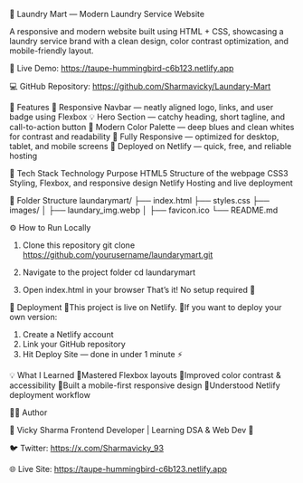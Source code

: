 🧺 Laundry Mart — Modern Laundry Service Website

A responsive and modern website built using HTML + CSS, showcasing a laundry service brand with a clean design, color contrast optimization, and mobile-friendly layout.

🔗 Live Demo: https://taupe-hummingbird-c6b123.netlify.app

💻 GitHub Repository: https://github.com/Sharmavicky/Laundary-Mart

🌟 Features
🧭 Responsive Navbar — neatly aligned logo, links, and user badge using Flexbox
💡 Hero Section — catchy heading, short tagline, and call-to-action button
🎨 Modern Color Palette — deep blues and clean whites for contrast and readability
📱 Fully Responsive — optimized for desktop, tablet, and mobile screens
🚀 Deployed on Netlify — quick, free, and reliable hosting

🧰 Tech Stack
Technology	Purpose
HTML5	Structure of the webpage
CSS3	Styling, Flexbox, and responsive design
Netlify	Hosting and live deployment

🧩 Folder Structure
laundarymart/
├── index.html
├── styles.css
├── images/
│   ├── laundary_img.webp
│   ├── favicon.ico
└── README.md

⚙️ How to Run Locally
1. Clone this repository
    git clone https://github.com/yourusername/laundarymart.git


2. Navigate to the project folder
    cd laundarymart

3. Open index.html in your browser
That’s it! No setup required 🎉

🚀 Deployment
🔹This project is live on Netlify.
🔹If you want to deploy your own version:
1. Create a Netlify account
2. Link your GitHub repository
3. Hit Deploy Site — done in under 1 minute ⚡

💡 What I Learned
🔹Mastered Flexbox layouts
🔹Improved color contrast & accessibility
🔹Built a mobile-first responsive design
🔹Understood Netlify deployment workflow

🧑‍💻 Author

👋 Vicky Sharma
Frontend Developer | Learning DSA & Web Dev 🚀

🐦 Twitter: https://x.com/Sharmavicky_93

🌐 Live Site: https://taupe-hummingbird-c6b123.netlify.app